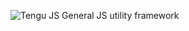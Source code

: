 ![Tengu JS](https://raw.github.com/isaymatato/tengu/master/assets/logo.png)
General JS utility framework
